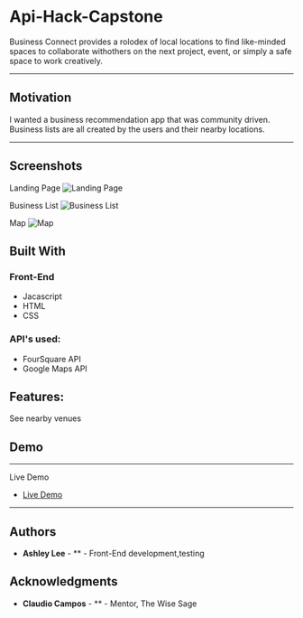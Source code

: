 # Api-Hack-Capstone

Business Connect provides a rolodex of local locations to find like-minded spaces to collaborate withothers
on the next project, event, or simply a safe space to work creatively.
<hr>

## Motivation
I wanted a business recommendation app that was community driven. Business lists are all created by the users and their nearby locations.

<hr>

## Screenshots
Landing Page
![Landing Page](/Images/Landing_Page.png)

Business List
![Business List](/Images/Business_List.png)

Map
![Map](/Images/Map.png)


## Built With

### Front-End
* Jacascript
* HTML
* CSS



### API's used:

* FourSquare API
* Google Maps API

## Features:
See nearby venues

## Demo
<hr>
Live Demo

- [Live Demo](https://alyrlee.github.io/Api-Hack-Capstone/)

<hr>

## Authors
* **Ashley Lee** - ** - Front-End development,testing

## Acknowledgments

* **Claudio Campos** - ** - Mentor, The Wise Sage
